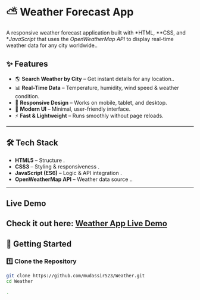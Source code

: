 # ⛅ Weather Forecast App

A responsive weather forecast application built with *HTML, **CSS, and **JavaScript* that uses the *OpenWeatherMap API* to display real-time weather data for any city worldwide..

## ✨ Features
- 🌎 **Search Weather by City** – Get instant details for any location..
- 📊 **Real-Time Data** – Temperature, humidity, wind speed & weather condition.
- 📱 **Responsive Design** – Works on mobile, tablet, and desktop.
- 🎨 **Modern UI** – Minimal, user-friendly interface.
- ⚡ **Fast & Lightweight** – Runs smoothly without page reloads.

---

## 🛠️ Tech Stack
- **HTML5** – Structure  .
- **CSS3** – Styling & responsiveness  .
- **JavaScript (ES6)** – Logic & API integration  .
- **OpenWeatherMap API** – Weather data source ..
---

##  Live Demo
Check it out here: [Weather App Live Demo](https://mudassir523.github.io/Weather/)
---

## 🚀 Getting Started

### 1️⃣ Clone the Repository
```bash
git clone https://github.com/mudassir523/Weather.git
cd Weather

.


